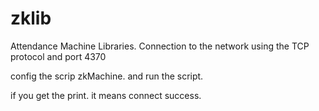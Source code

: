 # zklib
Attendance Machine Libraries. Connection to the network using the TCP protocol and port 4370


config the scrip zkMachine. 
and run the script.

if you get the print. it means connect success.
